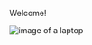 Welcome!

![image of a laptop](https://user-images.githubusercontent.com/55456375/70282113-26a4b980-177a-11ea-8749-cf847a6ebb51.png)
